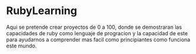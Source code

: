 # RubyLearning
Aqui se pretende crear proyectos de 0 a 100, donde se demostraran las capacidades de ruby como
lenguaje de progracion y la capacidad de este para ayudarnos a comprender mas facil como
principiantes como funciona este mundo.